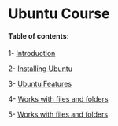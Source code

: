 # Ubuntu Course

#### Table of contents:

1- [Introduction](https://github.com/bassammannaa/Ubuntu-Training/blob/master/Introduction/Introduction.md)

2- [Installing Ubuntu](https://github.com/bassammannaa/Ubuntu-Training/blob/master/Installing%20Ubuntu/InstallingUbuntu.md)

3- [Ubuntu Features](https://github.com/bassammannaa/Ubuntu-Training/blob/master/Ubuntu%20Features/UbuntuFeatures.md)

4- [Works with files and folders](/FolderAndFiles/FilesAndFolders.MD)

5- [Works with files and folders](/AdvancedCommands/AdvancedCommands.MD)






